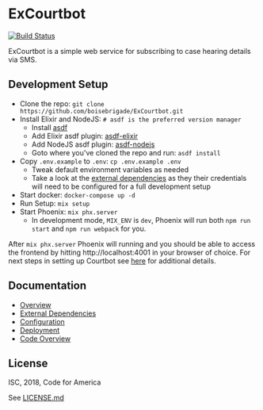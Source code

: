 # ExCourtbot
[![Build Status](https://travis-ci.org/boisebrigade/ExCourtbot.svg?branch=development)](https://travis-ci.org/boisebrigade/ExCourtbot)

ExCourtbot is a simple web service for subscribing to case hearing details via SMS.

## Development Setup

- Clone the repo: `git clone https://github.com/boisebrigade/ExCourtbot.git`
- Install Elixir and NodeJS: `# asdf is the preferred version manager`
  - Install [asdf](https://github.com/asdf-vm/asdf#setup)
  - Add Elixir asdf plugin: [asdf-elixir](https://github.com/asdf-vm/asdf-elixir) 
  - Add NodeJS asdf plugin: [asdf-nodejs](https://github.com/asdf-vm/asdf-nodejs)
  - Goto where you've cloned the repo and run: `asdf install`
- Copy `.env.example` to `.env`: `cp .env.example .env`
  - Tweak default environment variables as needed
  - Take a look at the [external dependencies](https://github.com/boisebrigade/ExCourtbot/wiki/External-Dependencies#external-dependencies) as they their credentials will need to be configured for a full development setup 
- Start docker: `docker-compose up -d`
- Run Setup: `mix setup`
- Start Phoenix: `mix phx.server`
  - In development mode, `MIX_ENV` is `dev`, Phoenix will run both `npm run start` and `npm run webpack` for you.

After `mix phx.server` Phoenix will running and you should be able to access the frontend by hitting http://localhost:4001 in your browser of choice. For next steps in setting up Courtbot see [here](https://github.com/boisebrigade/ExCourtbot/wiki/Configuration) for additional details.

## Documentation
- [Overview](https://github.com/boisebrigade/ExCourtbot/wiki)
- [External Dependencies](https://github.com/boisebrigade/ExCourtbot/wiki/External-Dependencies)
- [Configuration](https://github.com/boisebrigade/ExCourtbot/wiki/Configuration)
- [Deployment](https://github.com/boisebrigade/ExCourtbot/wiki/Deployment)
- [Code Overview](https://github.com/boisebrigade/ExCourtbot/wiki/Code-Overview)

## License
ISC, 2018, Code for America

See [LICENSE.md](LICENSE.md)
